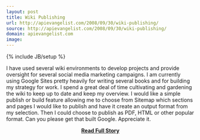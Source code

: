 ```yaml
---
layout: post
title: Wiki Publishing
url: http://apievangelist.com/2008/09/30/wiki-publishing/
source: http://apievangelist.com/2008/09/30/wiki-publishing/
domain: apievangelist.com
image: 
---
```

{% include JB/setup %}<p>I have used several wiki environments to develop projects and provide oversight for several social media marketing campaigns.
I am currently using Google Sites pretty heavily for writing several books and for building my strategy for work. I spend a great deal of time cultivating and gardening the wiki to keep up to date and keep my overview.
I would like a simple publish or build feature allowing me to choose from Sitemap which sections and pages I would like to publish and have it create an output format from my selection.
Then I could choose to publish as PDF, HTML or other popular format. Can you please get that built Google. Appreciate it.</p>
<center><p><a href="http://apievangelist.com/2008/09/30/wiki-publishing/" style='padding:25px; font-sze:18px; font-weight: bold;'>Read Full Story</a></p></center>
